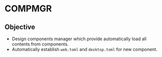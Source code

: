# COMPMGR

## Objective

- Design components manager which provide automatically load all contents from components.
- Automatically establish `web.toml` and `desktop.toml` for new component.
